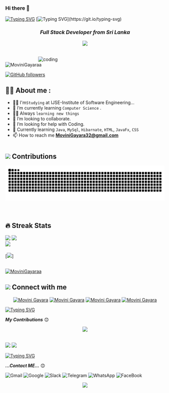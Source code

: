 ### Hi there 👋

<!--
**MoviniGayaraa/MoviniGayaraa** is a ✨ _special_ ✨ repository because its `README.md` (this file) appears on your GitHub profile.
Here are some ideas to get you started:
- 🔭 I’m currently working on ...
- 🌱 I’m currently learning ...
- 👯 I’m looking to collaborate on ...
- 🤔 I’m looking for help with ...
- 💬 Ask me about ...
- 📫 How to reach me: ...
- 😄 Pronouns: ...
- ⚡ Fun fact: ...
-->
[![Typing SVG](https://readme-typing-svg.herokuapp.com?duration=3000&color=2ED573&width=1000&lines=-+-+-+-+-+-+-+-+-+-+-+-+-+-+-+-+-+-+-+-+-+-+-+-+-+-+-+-+-+-+-+-+-+-+-+-+-+-+-+-+-+-+-+-+-+-+-+-+-+-+-+)](https://git.io/typing-svg)
[![Typing SVG](https://readme-typing-svg.herokuapp.com?size=32&vCenter=true&width=760&lines=Hi+%F0%9F%91%8B%2C+I'm+Movini+Gayara;IJSE-+%F0%9F%91%8B%2C+Institute+of+Software+Engineering;)](https://git.io/typing-svg)

<h3 align="center"><b><i>Full Stack Developer from Sri Lanka </i></b></h3>
<p align="center">
  <a href="https://github.com/DenverCoder1/readme-typing-svg"><img src="https://readme-typing-svg.herokuapp.com?lines=Learning+Computer+Science;Java%20|%20Algorithms%20|%20OOP%20;Always%20learning%20new%20things&center=true&width=500&height=50"></a>
</p>
<br>


<img align="right" alt="coding" width="400" src="https://i.pinimg.com/originals/ff/75/d6/ff75d6ba4285982c35529afc176501dc.gif">



<img src="https://komarev.com/ghpvc/?username=MoviniGayaraa&label=Profile%20views&color=0e75b6&style=flat" alt="MoviniGayaraa" /> </p>

[![GitHub followers](https://img.shields.io/github/followers/MoviniGayaraa.svg?style=social&label=followers&maxAge=2592000)](https://github.com/MoviniGayaraa?tab=followers)

## 👩‍💻 About me :

- 👩‍🎓 I'm`Studying` at IJSE-Institute of Software Engineering...
- 🌱 I’m currently learning `Computer Science` .
- 👩‍💻 Always `learning new things`
- 👯 I’m looking to collaborate.
- 🤔 I’m looking for help with Coding.
- 🌱 Currently learning `Java`, `MySql`, `Hibarnate`, `HTML`, `JavaFx`, `CSS`
- 📫 How to reach me **MoviniGayara32@gmail.com**
  <br>
<div>

#
</div>

##  <img src="https://media.giphy.com/media/iY8CRBdQXODJSCERIr/giphy.gif" width="30px">  Contributions
  <img alt="snake eating my contributions" src="https://raw.githubusercontent.com/gr8monk3ys/gr8monk3ys/output/github-contribution-grid-snake.svg" />
  <br/><br/><br/>
</div>

## 🔥 Streak Stats

![](https://github-readme-stats.vercel.app/api?username=MoviniGayaraa&theme=radical&hide_border=false&include_all_commits=false&count_private=false)
![](https://github-readme-stats.vercel.app/api/top-langs/?username=MoviniGayaraa&theme=radical&hide_border=false&include_all_commits=false&count_private=false&layout=compact)<br/>
![](https://github-profile-summary-cards.vercel.app/api/cards/stats?username=MoviniGayaraa&theme=monokai)
<br>
<br>
[![](https://github-readme-streak-stats.herokuapp.com?user=MoviniGayaraa&theme=soft-green)]
<br>
<br>

<p align="left"> <a href="https://github.com/ryo-ma/github-profile-trophy"><img src="https://github-profile-trophy.vercel.app/?username=MoviniGayaraa" alt="MoviniGayaraa" /></a> </p>


## <img src="https://media.giphy.com/media/iY8CRBdQXODJSCERIr/giphy.gif" width="30px"> Connect with me
<p align="center">
<a href="https://twitter.com/Movini Gayara" target="blank"><img align="center" src="https://raw.githubusercontent.com/rahuldkjain/github-profile-readme-generator/master/src/images/icons/Social/twitter.svg" alt="Movini Gayara" height="30" width="40" /></a>
<a href="https://linkedin.com/in/Movini Gayara" target="blank"><img align="center" src="https://raw.githubusercontent.com/rahuldkjain/github-profile-readme-generator/master/src/images/icons/Social/linked-in-alt.svg" alt="Movini Gayara" height="30" width="40" /></a>
<a href="https://fb.com/Movini Gayara" target="blank"><img align="center" src="https://raw.githubusercontent.com/rahuldkjain/github-profile-readme-generator/master/src/images/icons/Social/facebook.svg" alt="Movini Gayara" height="30" width="40" /></a>
<a href="https://instagram.com/Movini Gayara" target="blank"><img align="center" src="https://raw.githubusercontent.com/rahuldkjain/github-profile-readme-generator/master/src/images/icons/Social/instagram.svg" alt="Movini Gayara" height="30" width="40" /></a>


</p>






[![Typing SVG](https://readme-typing-svg.herokuapp.com?duration=5000&color=2ED573&width=600&lines=-+-+-+-+-+-+-+-+-+-+-+-+-+-+-+-+-+-+-+-+-+-+-+-+-+-+-+)](https://git.io/typing-svg)

***My Contributions*** 😊 <br>

<p align="center">
  
  <img src="http://github-profile-summary-cards.vercel.app/api/cards/profile-details?username=MoviniGayaraa&theme=tokyonight" />
  
 <p>

<br>
   <img src="http://github-profile-summary-cards.vercel.app/api/cards/productive-time?username=MoviniGayaraa&theme=tokyonight&utcOffset=8" />
   <img src="http://github-profile-summary-cards.vercel.app/api/cards/most-commit-language?username=MoviniGayaraa&theme=tokyonight" />
  
  
   [![Typing SVG](https://readme-typing-svg.herokuapp.com?duration=5000&color=2ED573&width=600&lines=-+-+-+-+-+-+-+-+-+-+-+-+-+-+-+-+-+-+-+-+-+-+-+-+-+-+-+)](https://git.io/typing-svg)

***...Contact ME...*** 😊 <br>
   
   <p align="center">

![Gmail](https://img.shields.io/badge/Gmail-D14836?logo=gmail&logoColor=white&style=for-the-badge)
![Google](https://img.shields.io/badge/Google%20Meet-00897B?logo=google-meet&logoColor=white&style=for-the-badge)
![Slack](https://img.shields.io/badge/Slack-4A154B?logo=slack&logoColor=white&style=for-the-badge)
![Telegram](https://img.shields.io/badge/Telegram-2CA5E0?logo=telegram&logoColor=white&style=for-the-badge)
![WhatsApp](https://img.shields.io/badge/WhatsApp-25D366?logo=whatsapp&logoColor=white&style=for-the-badge)
![FaceBook](https://img.shields.io/badge/FaceBook-blue?logo=FaceBook&logoColor=white&style=for-the-badge)

</p>

<p align="center">
  <img src="https://capsule-render.vercel.app/api?type=waving&color=gradient&height=100&section=footer"/>
</p>
